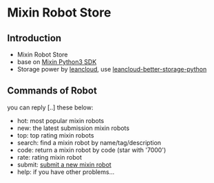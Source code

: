 # Mixin Robot Store

## Introduction
- Mixin Robot Store
- base on [Mixin Python3 SDK](https://github.com/includeleec/mixin-python3-sdk)
- Storage power by [leancloud](https://leancloud.cn/), use [leancloud-better-storage-python](https://github.com/nnnewb/leancloud-better-storage-python)

## Commands of Robot
you can reply [..] these below:
- hot: most popular mixin robots
- new: the latest submission mixin robots
- top: top rating mixin robots
- search: find a mixin robot by name/tag/description
- code: return a mixin robot by code (star with '7000')
- rate: rating mixin robot
- submit: [submit a new mixin robot](http://m3blockchain.mikecrm.com/A95F8m4)
- help: if you have other problems...
